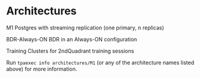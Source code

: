 Architectures
=============

M1
  Postgres with streaming replication (one primary, n replicas)

BDR-Always-ON
  BDR in an Always-ON configuration

Training
  Clusters for 2ndQuadrant training sessions

Run ``tpaexec info architectures/M1`` (or any of the architecture names
listed above) for more information.
